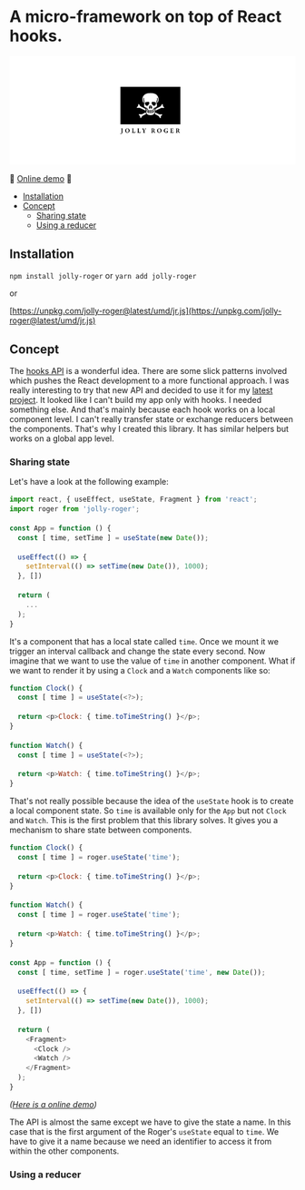 # A micro-framework on top of React hooks. <!-- omit in toc -->

![Jolly Roger](jollyroger.png)

:rocket: [Online demo](https://poet.codes/e/gnlV6me2xfQ) :rocket:
  
- [Installation](#installation)
- [Concept](#concept)
  - [Sharing state](#sharing-state)
  - [Using a reducer](#using-a-reducer)

## Installation

`npm install jolly-roger` or `yarn add jolly-roger`

or

[https://unpkg.com/jolly-roger@latest/umd/jr.js](https://unpkg.com/jolly-roger@latest/umd/jr.js)

## Concept

The [hooks API](https://reactjs.org/docs/hooks-reference.html) is a wonderful idea. There are some slick patterns involved which pushes the React development to a more functional approach. I was really interesting to try that new API and decided to use it for my [latest project](https://igit.dev). It looked like I can't build my app only with hooks. I needed something else. And that's mainly because each hook works on a local component level. I can't really transfer state or exchange reducers between the components. That's why I created this library. It has similar helpers but works on a global app level.

### Sharing state

Let's have a look at the following example:

```js
import react, { useEffect, useState, Fragment } from 'react';
import roger from 'jolly-roger';

const App = function () {
  const [ time, setTime ] = useState(new Date());
  
  useEffect(() => {
    setInterval(() => setTime(new Date()), 1000);
  }, [])
  
  return (
    ...
  );
}
```

It's a component that has a local state called `time`. Once we mount it we trigger an interval callback and change the state every second. Now imagine that we want to use the value of `time` in another component. What if we want to render it by using a `Clock` and a `Watch` components like so:

```js
function Clock() {
  const [ time ] = useState(<?>);
  
  return <p>Clock: { time.toTimeString() }</p>;
}

function Watch() {
  const [ time ] = useState(<?>);
  
  return <p>Watch: { time.toTimeString() }</p>;
}
```

That's not really possible because the idea of the `useState` hook is to create a local component state. So `time` is available only for the `App` but not `Clock` and `Watch`. This is the first problem that this library solves. It gives you a mechanism to share state between components.

```js
function Clock() {
  const [ time ] = roger.useState('time');
  
  return <p>Clock: { time.toTimeString() }</p>;
}

function Watch() {
  const [ time ] = roger.useState('time');
  
  return <p>Watch: { time.toTimeString() }</p>;
}

const App = function () {
  const [ time, setTime ] = roger.useState('time', new Date());
  
  useEffect(() => {
    setInterval(() => setTime(new Date()), 1000);
  }, [])
  
  return (
    <Fragment>
      <Clock />
      <Watch />
    </Fragment>
  );
}
```

_([Here is a online demo](https://poet.codes/e/gnlV6me2xfQ#SharedState.js))_

The API is almost the same except we have to give the state a name. In this case that is the first argument of the Roger's `useState` equal to `time`. We have to give it a name because we need an identifier to access it from within the other components.

### Using a reducer


